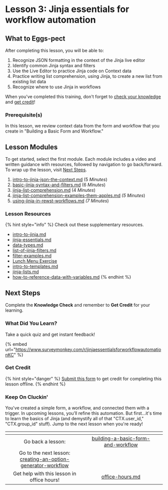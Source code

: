 # Lesson 3: Jinja essentials for workflow automation

## **What to Eggs-pect**

After completing this lesson, you will be able to:

1. Recognize JSON formatting in the context of the Jinja live editor&#x20;
2. Identify common Jinja syntax and filters
3. Use the Live Editor to practice Jinja code on Context data
4. Practice writing list comprehension, using Jinja, to create a new list from existing list data
5. Recognize where to use Jinja in workflows

When you've completed this training, don't forget to [check your knowledge](./#what-did-you-learn) and [get credit](./#get-credit)!

### **Prerequisite(s)**

In this lesson, we review context data from the form and workflow that you create in "Building a Basic Form and Workflow."

## Lesson Modules

To get started, select the first module. Each module includes a video and written guidance with resources, followed by navigation to go back/forward. To wrap up the lesson, visit [Next Steps](./#next-steps).

1. [intro-to-jinja-json-the-context.md](intro-to-jinja-json-the-context.md "mention") (5 _Minutes_)
2. [basic-jinja-syntax-and-filters.md](basic-jinja-syntax-and-filters.md "mention") (6 _Minutes_)
3. [jinja-list-comprehension.md](jinja-list-comprehension.md "mention") (4 _Minutes_)
4. [jinja-list-comprehension-examples-them-apples.md](jinja-list-comprehension-examples-them-apples.md "mention") _(5 Minutes_)
5. [using-jinja-in-rewst-workflows.md](using-jinja-in-rewst-workflows.md "mention") _(7 Minutes_)

### Lesson Resources

{% hint style="info" %}
Check out these supplementary resources.

* [intro-to-jinja.md](../../../documentation/jinja/intro-to-jinja.md "mention")
* [jinja-essentials.md](../../../documentation/jinja/jinja-essentials.md "mention")
* [data-types.md](../../../documentation/jinja/data-types.md "mention")
* [list-of-jinja-filters.md](../../../documentation/jinja/list-of-jinja-filters.md "mention")
* [filter-examples.md](../../../documentation/jinja/filter-examples.md "mention")
* [Lunch Menu Exercise](https://app.rewst.io/jinja-live-editor?id=4ee84407-d0c1-4a9a-94b3-84c643b8dd3f)
* [intro-to-templates.md](../../../documentation/templates-messages/intro-to-templates.md "mention")
* [jinja-lists.md](../../../documentation/jinja/use-cases-and-best-practices/jinja-lists.md "mention")
* [how-to-reference-data-with-variables.md](../../micro-courses/how-to-reference-data-with-variables.md "mention")
{% endhint %}

## Next Steps

Complete the **Knowledge Check** and remember to **Get Credit** for your learning.&#x20;

### What Did You Learn?

Take a quick quiz and get instant feedback!

{% embed url="https://www.surveymonkey.com/r/jinjaessentialsforworkflowautomationKC" %}

### Get Credit

{% hint style="danger" %}
[Submit this form](https://app.rewst.io/form/ef9d5d9a-f4d0-4aaf-a7a0-c11a9b3b80a1) to get credit for completing this lesson offline.
{% endhint %}

### Keep On Cluckin'

You've created a simple form, a workflow, and connected them with a trigger. In upcoming lessons, you’ll refine this automation. But first...it's time to learn the basics of Jinja (and demystify all of that "CTX.user\_id," "CTX.group\_id" stuff). Jump to the next lesson when you're ready!

<table data-card-size="large" data-column-title-hidden data-view="cards" data-full-width="false"><thead><tr><th align="center"></th><th align="center"></th><th data-hidden data-card-target data-type="content-ref"></th></tr></thead><tbody><tr><td align="center">Go back a lesson:</td><td align="center"><a data-mention href="../building-a-basic-form-and-workflow/">building-a-basic-form-and-workflow</a></td><td></td></tr><tr><td align="center">Go to the next lesson:<br><a data-mention href="../creating-an-option-generator-workflow/">creating-an-option-generator-workflow</a></td><td align="center"></td><td></td></tr><tr><td align="center">Get help with this lesson in office hours!</td><td align="center"><a data-mention href="../../office-hours.md">office-hours.md</a></td><td></td></tr></tbody></table>
